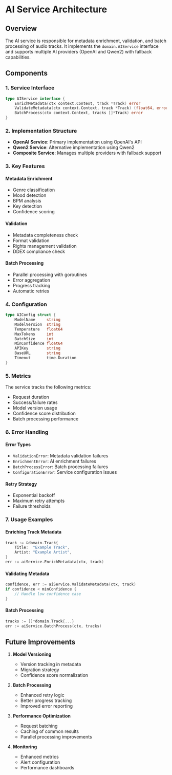 # AI Service Architecture

## Overview
The AI service is responsible for metadata enrichment, validation, and batch processing of audio tracks. It implements the `domain.AIService` interface and supports multiple AI providers (OpenAI and Qwen2) with fallback capabilities.

## Components

### 1. Service Interface
```go
type AIService interface {
    EnrichMetadata(ctx context.Context, track *Track) error
    ValidateMetadata(ctx context.Context, track *Track) (float64, error)
    BatchProcess(ctx context.Context, tracks []*Track) error
}
```

### 2. Implementation Structure
- **OpenAI Service**: Primary implementation using OpenAI's API
- **Qwen2 Service**: Alternative implementation using Qwen2
- **Composite Service**: Manages multiple providers with fallback support

### 3. Key Features

#### Metadata Enrichment
- Genre classification
- Mood detection
- BPM analysis
- Key detection
- Confidence scoring

#### Validation
- Metadata completeness check
- Format validation
- Rights management validation
- DDEX compliance check

#### Batch Processing
- Parallel processing with goroutines
- Error aggregation
- Progress tracking
- Automatic retries

### 4. Configuration

```go
type AIConfig struct {
    ModelName     string
    ModelVersion  string
    Temperature   float64
    MaxTokens     int
    BatchSize     int
    MinConfidence float64
    APIKey        string
    BaseURL       string
    Timeout       time.Duration
}
```

### 5. Metrics

The service tracks the following metrics:
- Request duration
- Success/failure rates
- Model version usage
- Confidence score distribution
- Batch processing performance

### 6. Error Handling

#### Error Types
- `ValidationError`: Metadata validation failures
- `EnrichmentError`: AI enrichment failures
- `BatchProcessError`: Batch processing failures
- `ConfigurationError`: Service configuration issues

#### Retry Strategy
- Exponential backoff
- Maximum retry attempts
- Failure thresholds

### 7. Usage Examples

#### Enriching Track Metadata
```go
track := &domain.Track{
    Title:  "Example Track",
    Artist: "Example Artist",
}
err := aiService.EnrichMetadata(ctx, track)
```

#### Validating Metadata
```go
confidence, err := aiService.ValidateMetadata(ctx, track)
if confidence < minConfidence {
    // Handle low confidence case
}
```

#### Batch Processing
```go
tracks := []*domain.Track{...}
err := aiService.BatchProcess(ctx, tracks)
```

## Future Improvements

1. **Model Versioning**
   - Version tracking in metadata
   - Migration strategy
   - Confidence score normalization

2. **Batch Processing**
   - Enhanced retry logic
   - Better progress tracking
   - Improved error reporting

3. **Performance Optimization**
   - Request batching
   - Caching of common results
   - Parallel processing improvements

4. **Monitoring**
   - Enhanced metrics
   - Alert configuration
   - Performance dashboards
``` 